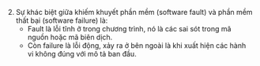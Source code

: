 2. Sự khác biệt giữa khiếm khuyết phần mềm (software fault) và phần mềm thất bại (software failure) là:
	- Fault là lỗi tĩnh ở trong chương trình, nó là các sai sót trong mã nguồn hoặc mã biên dịch.
	- Còn failure là lỗi động, xảy ra ở bên ngoài là khi xuất hiện các hành vi không đúng với mô tả ban đầu.

